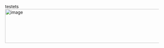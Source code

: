 testets
<img width="615" height="112" alt="image" src="https://github.com/user-attachments/assets/da14ef66-ad69-4f21-bfff-171460bf4389" />

